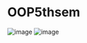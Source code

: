 # OOP5thsem
![image](https://github.com/sarveshvasan03/OOP5thsem/assets/136417300/1a361f8d-146b-4853-b9c1-15590aaeac3d)
![image](https://github.com/sarveshvasan03/OOP5thsem/assets/136417300/07e3ed35-f20f-47a9-a636-712fb8f4317b)
